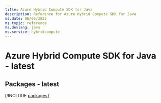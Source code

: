 ```yaml
---
title: Azure Hybrid Compute SDK for Java
description: Reference for Azure Hybrid Compute SDK for Java
ms.date: 06/05/2025
ms.topic: reference
ms.devlang: java
ms.service: hybridcompute
---
```

# Azure Hybrid Compute SDK for Java - latest
## Packages - latest
[!INCLUDE [packages](hybrid-compute-index.md)]